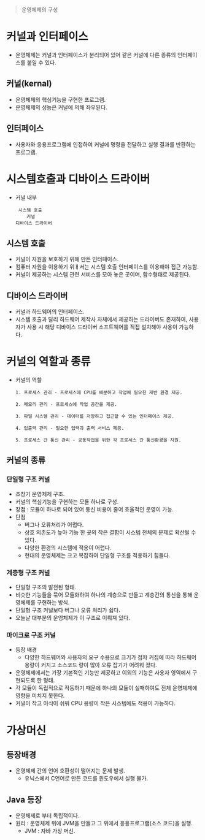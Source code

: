 > 운영체제의 구성

# 커널과 인터페이스
- 운영체제는 커널과 인터페이스가 분리되어 있어 같은 커널에 다른 종류의 인터페이스를 붙일 수 있다.
## 커널(kernal)
- 운영체제의 핵심기능을 구현한 프로그램.
- 운영체제의 성능은 커널에 의해 좌우된다.
## 인터페이스
- 사용자와 응용프로그램에 인접하여 커널에 명령을 전달하고 실행 결과를 반환하는 프로그램.

# 시스템호출과 디바이스 드라이버
- 커널 내부
    ```
     시스템 호출
        커널
    디바이스 드라이버
    ```
## 시스템 호출
- 커널이 자원을 보호하기 위해 만든 인터페이스.
- 컴퓨터 자원을 이용하기 위ㅐ서는 시스템 호출 인터페이스를 이용해야 접근 가능함.
- 커널이 제공하는 시스템 관련 서비스를 모아 놓은 곳이며, 함수형태로 제공된다.

## 디바이스 드라이버
- 커널과 하드웨어의 인터페이스.
- 시스템 호출과 달리 하드웨어 제작사 자체에서 제공하는 드라이버도 존재하여, 사용자가 사용 시 해당 디바이스 드라이버 소프트웨어를 직접 설치해야 사용이 가능하다.

# 커널의 역할과 종류
- 커널의 역할
    ```
    1. 프로세스 관리 - 프로세스에 CPU를 배분하고 작업에 필요한 제반 환경 제공.

    2. 메모리 관리 - 프로세스에 작업 공간을 제공.

    3. 파일 시스템 관리 - 데이터를 저장하고 접근할 수 있는 인터페이스 제공.

    4. 입출력 관리 - 필요한 입력과 출력 서비스 제공.

    5. 프로세스 간 통신 관리 - 공동작업을 위한 각 프로세스 간 통신환경을 지원.
    ```
## 커널의 종류
### 단일형 구조 커널
- 초창기 운영체제 구조.
- 커널의 핵심기능을 구현하는 모듈 하나로 구성.
- 장점 : 모듈이 하나로 되어 있어 통신 비용이 줄어 효율적인 운영이 가능.
- 단점
    - 버그나 오류처리가 어렵다.
    - 상호 의존도가 높아 기능 한 곳의 작은 결함이 시스템 전체의 문제로 확산될 수 있다.
    - 다양한 환경의 시스템에 적용이 어렵다.
    - 현대의 운영체제는 크고 복잡하여 단일형 구조를 적용하기 힘들다.

### 계층형 구조 커널
- 단일형 구조의 발전된 형태.
- 비슷한 기능들을 묶어 모듈화하여 하나의 계층으로 만들고 계층간의 통신을 통해 운영체제를 구현하는 방식.
- 단일형 구조 커널보다 버그나 오류 처리가 쉽다.
- 오늘날 대부분의 운영체제가 이 구조로 이뤄져 있다.

### 마이크로 구조 커널
- 등장 배경
    - 다양한 하드웨어와 사용자의 요구 수용으로 크기가 점차 커짐에 따라 하드웨어 용량이 커지고 소스코드 량이 많아 오류 잡기가 어려워 졌다.
- 운영체제에서는 가장 기본적인 기능만 제공하고 이외의 기능은 사용자 영역에서 구현되도록 한 형태.
- 각 모듈이 독립적으로 작동하기 때문에 하나의 모듈이 실패하여도 전체 운영체제에 영향을 미치지 못한다.
- 커널이 작고 이식이 쉬워 CPU 용량이 작은 시스템에도 적용이 가능하다.


# 가상머신
## 등장배경
- 운영체제 간의 언어 호환성이 떨어지는 문제 발생.
    - 유닉스에서 C언어로 만든 코드를 윈도우에서 실행 불가.
## Java 등장
- 운영체제로 부터 독립적이다.
- 원리 : 운영체제 위에 JVM을 만들고 그 위에서 응용프로그램(소스 코드)을 실행.
    - JVM : 자바 가상 머신.